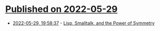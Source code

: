 # [Published on 2022-05-29](index.md)

* [2022-05-29, 19:58:37](https://news.ycombinator.com/item?id=31552349) - [Lisp, Smalltalk, and the Power of Symmetry](https://insearchofsecrets.com/2014/08/04/lisp-smalltalk-and-the-power-of-symmetry/)

